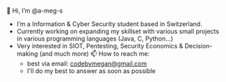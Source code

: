 👋 Hi, I’m @a-meg-s
- I’m a Information & Cyber Security student based in Switzerland.
- Currently working on expanding my skillset with various small projects in various programming languages (Java, C, Python...)
- Very interested in SIOT, Pentesting, Security Economics & Decision-making (and much more)
📫 How to reach me: 
  - best via email: codebymegan@gmail.com
  - I'll do my best to answer as soon as possible

<!---
a-meg-s/a-meg-s is a ✨ special ✨ repository because its `README.md` (this file) appears on your GitHub profile.
You can click the Preview link to take a look at your changes.
--->
